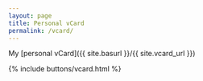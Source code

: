 ```yaml
---
layout: page
title: Personal vCard
permalink: /vcard/
---
```


My [personal vCard]({{ site.basurl }}/{{ site.vcard_url }})

{% include buttons/vcard.html %}
